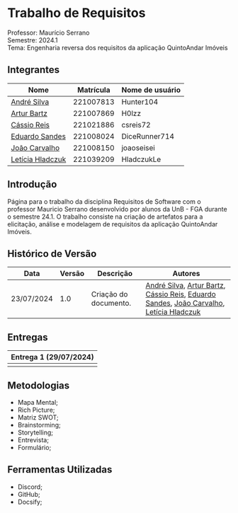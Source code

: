 # Trabalho de Requisitos
Professor: Maurício Serrano  
Semestre: 2024.1   
Tema: Engenharia reversa dos requisitos da aplicação QuintoAndar Imóveis

## Integrantes

| Nome | Matrícula | Nome de usuário |
|------|-----------|-----------------|
|[André Silva](github.com/Hunter104)| 221007813 | Hunter104 |
|[Artur Bartz](github.com/H0lzz)| 221007869 | H0lzz |
|[Cássio Reis](github.com/csreis72)| 221021886 | csreis72 |
|[Eduardo Sandes](github.com/DiceRunner714)| 221008024 | DiceRunner714 |
|[João Carvalho](github.com/joaoseisei)| 221008150 | joaoseisei|
|[Letícia Hladczuk](github.com/HladczukLe)| 221039209 | HladczukLe |

## Introdução
Página para o trabalho da disciplina Requisitos de Software com o professor Mauricio Serrano desenvolvido por alunos da UnB - FGA durante o semestre 24.1. O trabalho consiste na criação de artefatos para a elicitação, análise e modelagem de requisitos da aplicação QuintoAndar Imóveis.

## Histórico de Versão
| Data | Versão | Descrição | Autores |
|------|--------|-----------|---------|
| 23/07/2024 | 1.0 | Criação do documento. | [André Silva](github.com/Hunter104), [Artur Bartz](github.com/H0lzz), [Cássio Reis](github.com/csreis72), [Eduardo Sandes](github.com/DiceRunner714), [João Carvalho](github.com/joaoseisei), [Letícia Hladczuk](github.com/HladczukLe) |

## Entregas
| Entrega 1 (29/07/2024) |
|-----------|
| |

## Metodologias
- Mapa Mental;
- Rich Picture;
- Matriz SWOT;
- Brainstorming;
- Storytelling;
- Entrevista;
- Formulário;

## Ferramentas Utilizadas
- Discord;
- GitHub;
- Docsify;
